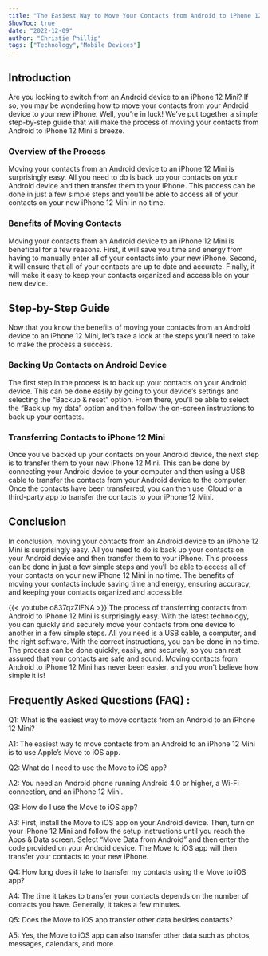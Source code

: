 ```yaml
---
title: "The Easiest Way to Move Your Contacts from Android to iPhone 12 Mini - You Won't Believe How Simple it Is!"
ShowToc: true 
date: "2022-12-09"
author: "Christie Phillip" 
tags: ["Technology","Mobile Devices"]
---
```

## Introduction

Are you looking to switch from an Android device to an iPhone 12 Mini? If so, you may be wondering how to move your contacts from your Android device to your new iPhone. Well, you’re in luck! We’ve put together a simple step-by-step guide that will make the process of moving your contacts from Android to iPhone 12 Mini a breeze. 

### Overview of the Process

Moving your contacts from an Android device to an iPhone 12 Mini is surprisingly easy. All you need to do is back up your contacts on your Android device and then transfer them to your iPhone. This process can be done in just a few simple steps and you’ll be able to access all of your contacts on your new iPhone 12 Mini in no time. 

### Benefits of Moving Contacts 

Moving your contacts from an Android device to an iPhone 12 Mini is beneficial for a few reasons. First, it will save you time and energy from having to manually enter all of your contacts into your new iPhone. Second, it will ensure that all of your contacts are up to date and accurate. Finally, it will make it easy to keep your contacts organized and accessible on your new device. 

## Step-by-Step Guide

Now that you know the benefits of moving your contacts from an Android device to an iPhone 12 Mini, let’s take a look at the steps you’ll need to take to make the process a success. 

### Backing Up Contacts on Android Device

The first step in the process is to back up your contacts on your Android device. This can be done easily by going to your device’s settings and selecting the “Backup & reset” option. From there, you’ll be able to select the “Back up my data” option and then follow the on-screen instructions to back up your contacts. 

### Transferring Contacts to iPhone 12 Mini

Once you’ve backed up your contacts on your Android device, the next step is to transfer them to your new iPhone 12 Mini. This can be done by connecting your Android device to your computer and then using a USB cable to transfer the contacts from your Android device to the computer. Once the contacts have been transferred, you can then use iCloud or a third-party app to transfer the contacts to your iPhone 12 Mini. 

## Conclusion

In conclusion, moving your contacts from an Android device to an iPhone 12 Mini is surprisingly easy. All you need to do is back up your contacts on your Android device and then transfer them to your iPhone. This process can be done in just a few simple steps and you’ll be able to access all of your contacts on your new iPhone 12 Mini in no time. The benefits of moving your contacts include saving time and energy, ensuring accuracy, and keeping your contacts organized and accessible.

{{< youtube o837qzZlFNA >}} 
The process of transferring contacts from Android to iPhone 12 Mini is surprisingly easy. With the latest technology, you can quickly and securely move your contacts from one device to another in a few simple steps. All you need is a USB cable, a computer, and the right software. With the correct instructions, you can be done in no time. The process can be done quickly, easily, and securely, so you can rest assured that your contacts are safe and sound. Moving contacts from Android to iPhone 12 Mini has never been easier, and you won't believe how simple it is!

## Frequently Asked Questions (FAQ) :
Q1: What is the easiest way to move contacts from an Android to an iPhone 12 Mini?

A1: The easiest way to move contacts from an Android to an iPhone 12 Mini is to use Apple’s Move to iOS app. 

Q2: What do I need to use the Move to iOS app?

A2: You need an Android phone running Android 4.0 or higher, a Wi-Fi connection, and an iPhone 12 Mini. 

Q3: How do I use the Move to iOS app?

A3: First, install the Move to iOS app on your Android device. Then, turn on your iPhone 12 Mini and follow the setup instructions until you reach the Apps & Data screen. Select “Move Data from Android” and then enter the code provided on your Android device. The Move to iOS app will then transfer your contacts to your new iPhone. 

Q4: How long does it take to transfer my contacts using the Move to iOS app?

A4: The time it takes to transfer your contacts depends on the number of contacts you have. Generally, it takes a few minutes. 

Q5: Does the Move to iOS app transfer other data besides contacts?

A5: Yes, the Move to iOS app can also transfer other data such as photos, messages, calendars, and more.


